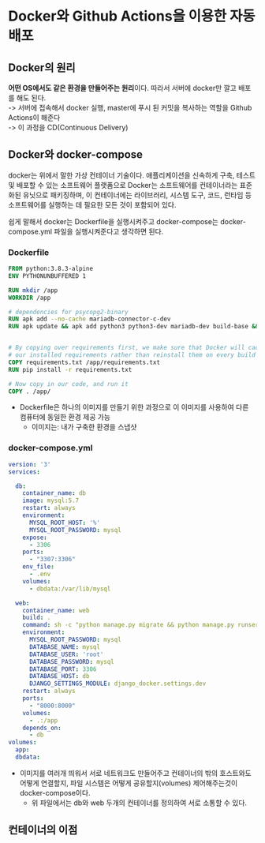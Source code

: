 # Docker와 Github Actions을 이용한 자동 배포

## Docker의 원리

**어떤 OS에서도 같은 환경을 만들어주는 원리**이다. 따라서 서버에 docker만 깔고 배포를 해도 된다.   
-> 서버에 접속해서 docker 실행, master에 푸시 된 커밋을 복사하는 역할을 Github Actions이 해준다   
-> 이 과정을 CD(Continuous Delivery)

## Docker와 docker-compose

docker는 위에서 말한 가상 컨테이너 기술이다. 애플리케이션을 신속하게 구축, 
테스트 및 배포할 수 있는 소프트웨어 플랫폼으로 Docker는 소프트웨어를 컨테이너라는 표준화된 유닛으로 패키징하며, 
이 컨테이너에는 라이브러리, 시스템 도구, 코드, 런타임 등 소프트웨어를 실행하는 데 필요한 모든 것이 포함되어 있다.

쉽게 말해서 docker는 Dockerfile을 실행시켜주고 docker-compose는 docker-compose.yml 파일을 실행시켜준다고 생각하면 된다.
### Dockerfile
```dockerfile
FROM python:3.8.3-alpine
ENV PYTHONUNBUFFERED 1

RUN mkdir /app
WORKDIR /app

# dependencies for psycopg2-binary
RUN apk add --no-cache mariadb-connector-c-dev
RUN apk update && apk add python3 python3-dev mariadb-dev build-base && pip3 install mysqlclient && apk del python3-dev mariadb-dev build-base


# By copying over requirements first, we make sure that Docker will cache
# our installed requirements rather than reinstall them on every build
COPY requirements.txt /app/requirements.txt
RUN pip install -r requirements.txt

# Now copy in our code, and run it
COPY . /app/
```
* Dockerfile은 하나의 이미지를 만들기 위한 과정으로 이 이미지를 사용하여 다른 컴퓨터에 동일한 환경 제공 가능
    * 이미지는: 내가 구축한 환경을 스냅샷
### docker-compose.yml
```yaml
version: '3'
services:

  db:
    container_name: db
    image: mysql:5.7
    restart: always
    environment:
      MYSQL_ROOT_HOST: '%'
      MYSQL_ROOT_PASSWORD: mysql
    expose:
      - 3306
    ports:
      - "3307:3306"
    env_file:
      - .env
    volumes:
      - dbdata:/var/lib/mysql

  web:
    container_name: web
    build: .
    command: sh -c "python manage.py migrate && python manage.py runserver 0.0.0.0:8000"
    environment:
      MYSQL_ROOT_PASSWORD: mysql
      DATABASE_NAME: mysql
      DATABASE_USER: 'root'
      DATABASE_PASSWORD: mysql
      DATABASE_PORT: 3306
      DATABASE_HOST: db
      DJANGO_SETTINGS_MODULE: django_docker.settings.dev
    restart: always
    ports:
      - "8000:8000"
    volumes:
      - .:/app
    depends_on:
      - db
volumes:
  app:
  dbdata:
```

* 이미지를 여러개 띄워서 서로 네트워크도 만들어주고 컨테이너의 밖의 호스트와도 어떻게 연결할지, 파일 시스템은 어떻게 공유할지(volumes) 제어해주는것이 docker-compose이다.
    * 위 파일에서는 db와 web 두개의 컨테이너를 정의하여 서로 소통할 수 있다.
## 컨테이너의 이점

